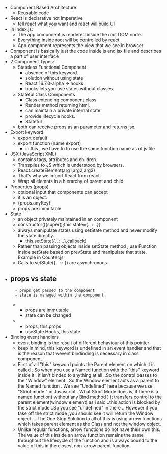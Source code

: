 - Component Based Architecture.
    - Reusable code
- React is declarative not Imperative
    - tell react what you want and react will build UI
- In index.js: 
    - The app component is rendered inside the root DOM node.
    - Everything inside root will be controlled by react.
    - App component represents the view that we see in browser
- Component is basically just the code inside js and jsx file and describes a part of user interface 
- 2 Component Types:
    - Stateless Functional Component
        - absence of this keyword.
        - solution without using state
        - React 16.7.0-alpha -> hooks
        - hooks lets you use states without classes. 
    - Stateful Class Components
        - Class extending component class
        - Render method returning html.
        - can maintain a private internal state.
        - provide lifecycle hooks.
        - Stateful
    - both can receive props as an parameter and returns jsx.
- Export keyword
    - export default
    - export function (name export)
        - in this , we have to to use the same function name as of js file
- JSX (JavaScript XML)
    - contains tags, attributes and children.
    - Transpiles to JS which is understood by browsers.
    - React.createElement(arg1,arg2,arg3)
    - That's why we import React from react
    - Wrap all elemnts in a hierarchy of parent and child
- Properties (props)
    - optional input that components can accept
    - it is an object.
    - {props.anyKey}
    - props are immutable.
- State
    - an object privately maintained in an component
    - constructor(){super();this.state={.. : ..}}
    - always manipulate states using setState method and never modify the state directly.
        - this.setState({.. : ..},callback)
    - Rather than passing objects inside setState method , use Function inside setState based on prevState and manipulate that state. Example in Counter.js
    - Calls to setState({.. : ::}) are asynchronous.
- props vs state
    - 
        - props get passed to the component
        - state is managed within the component
    - 
        - props are immutable
        - state can be changed
    - 
        - props, this.props
        - useState Hooks, this.state
- Binding event handlers
    - event binding is the result of different behaviour of this pointer
    - keep in mind, this keyword is undefined in an event handler and that is the reason that wevent bindinding is necessary in class component.
    - First of all "this" keyword points the Parent element on which it is called . So when you use a Named function with the "this" keyword inside it  , it isn't binded to anything at all ..So the control passes to the "Window" element . So the Window element acts as a parent to the Named function . We see "Undefined" here because we use "Strict mode " in Javascript . What Strict Mode does is, if there is a named function( without any Bind method ) it transfers control to the parent element(window element) as i said ..this action is blocked by the strict mode ..So you see "undefined" in there ...However if you take off the strict mode ,you should see it will return the Window object ... The One Stop Solution to all of this is using arrow functions which takes parent element as the Class and not the window object.
    - Unlike regular functions, arrow functions do not have their own this. The value of this inside an arrow function remains the same throughout the lifecycle of the function and is always bound to the value of this in the closest non-arrow parent function.


